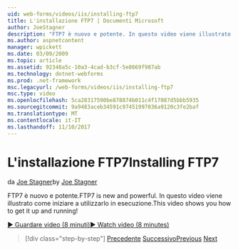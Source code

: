 ```yaml
---
uid: web-forms/videos/iis/installing-ftp7
title: L'installazione FTP7 | Documenti Microsoft
author: JoeStagner
description: "FTP7 è nuovo e potente. In questo video viene illustrato come iniziare a utilizzarlo in esecuzione."
ms.author: aspnetcontent
manager: wpickett
ms.date: 03/09/2009
ms.topic: article
ms.assetid: 92348a5c-10a3-4cad-b3cf-5e8669f987ab
ms.technology: dotnet-webforms
ms.prod: .net-framework
msc.legacyurl: /web-forms/videos/iis/installing-ftp7
msc.type: video
ms.openlocfilehash: 5ca28317590be878874b011c4f17087d5bbb5935
ms.sourcegitcommit: 9a9483aceb34591c97451997036a9120c3fe2baf
ms.translationtype: MT
ms.contentlocale: it-IT
ms.lasthandoff: 11/10/2017
---
```

<a name="installing-ftp7"></a><span data-ttu-id="a10f1-104">L'installazione FTP7</span><span class="sxs-lookup"><span data-stu-id="a10f1-104">Installing FTP7</span></span>
====================
<span data-ttu-id="a10f1-105">da [Joe Stagner](https://github.com/JoeStagner)</span><span class="sxs-lookup"><span data-stu-id="a10f1-105">by [Joe Stagner](https://github.com/JoeStagner)</span></span>

<span data-ttu-id="a10f1-106">FTP7 è nuovo e potente.</span><span class="sxs-lookup"><span data-stu-id="a10f1-106">FTP7 is new and powerful.</span></span> <span data-ttu-id="a10f1-107">In questo video viene illustrato come iniziare a utilizzarlo in esecuzione.</span><span class="sxs-lookup"><span data-stu-id="a10f1-107">This video shows you how to get it up and running!</span></span>

[<span data-ttu-id="a10f1-108">&#9654; Guardare video (8 minuti)</span><span class="sxs-lookup"><span data-stu-id="a10f1-108">&#9654; Watch video (8 minutes)</span></span>](https://channel9.msdn.com/Blogs/ASP-NET-Site-Videos/installing-ftp7)

>[!div class="step-by-step"]
<span data-ttu-id="a10f1-109">[Precedente](creating-a-site-with-iis7-manager.md)
[Successivo](bit-rate-throttling.md)</span><span class="sxs-lookup"><span data-stu-id="a10f1-109">[Previous](creating-a-site-with-iis7-manager.md)
[Next](bit-rate-throttling.md)</span></span>

